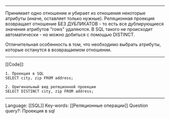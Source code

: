 ___
Принимает одно отношение и убирает из отношения некоторые атрибуты (иначе, оставляет только нужные). Реляционная проекция возвращает отношение БЕЗ ДУБЛИКАТОВ - то есть все дублирующиеся значения атрибутов "rows" удаляются. 
В SQL такого не происходит автоматически - но можно добиться с помощью DISTINCT.

Отличительная особенность в том, что необходимо выбрать атрибуты, которые останутся в возвращаемом отношении. 
___
[[Code]]:
```
1. Проекция в SQL
SELECT city, zip FROM address; 

2. Оригинальный вид реляционной проекции
SELECT DISTINCT city, zip FROM address;
```
___
Language: [[SQL]]
Key-words:  [[Реляционные операции]]
Question query?: Проекция в sql
